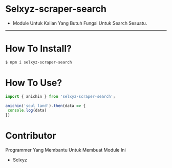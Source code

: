 # Selxyz-scraper-search

- Module Untuk Kalian Yang Butuh Fungsi Untuk Search Sesuatu. 
---

# How To Install? 

```bash
$ npm i selxyz-scraper-search
```

# How To Use? 

```javascript
import { anichin } from 'selxyz-scraper-search';

anichin('soul land').then(data => {
 console.log(data) 
}) 
```

# Contributor 

Programmer Yang Membantu Untuk Membuat Module Ini
 
- Selxyz
